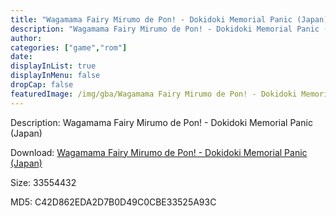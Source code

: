 ```yaml
---
title: "Wagamama Fairy Mirumo de Pon! - Dokidoki Memorial Panic (Japan)"
description: "Wagamama Fairy Mirumo de Pon! - Dokidoki Memorial Panic (Japan)"
author: 
categories: ["game","rom"]
date: 
displayInList: true
displayInMenu: false
dropCap: false
featuredImage: /img/gba/Wagamama Fairy Mirumo de Pon! - Dokidoki Memorial Panic [Japan].jpg
---
```


Description: Wagamama Fairy Mirumo de Pon! - Dokidoki Memorial Panic (Japan)

Download: <a style="text-decoration:underline;" href="https://mega.nz/#!qSJEhCoY!7ekQIlhBr4NDs2pWWmBOY7apuvTO4vOK-kUQdoTp1HQ" target = "_blank" rel = "nofollow" > Wagamama Fairy Mirumo de Pon! - Dokidoki Memorial Panic (Japan)</a>

Size: 33554432

MD5: C42D862EDA2D7B0D49C0CBE33525A93C

